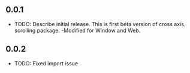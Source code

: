 ## 0.0.1

* TODO: Describe initial release.
This is first beta version of cross axis scrolling package.
  -Modified for Window and Web.
## 0.0.2
* TODO: Fixed import issue